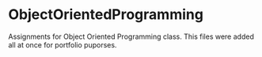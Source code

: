 # ObjectOrientedProgramming
Assignments for Object Oriented Programming class.
This files were added all at once for portfolio puporses.
